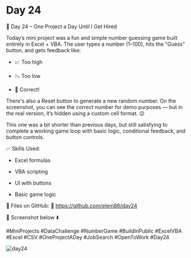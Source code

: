 # Day 24

🎯 Day 24 – One Project a Day Until I Get Hired

Today’s mini project was a fun and simple number guessing game built entirely in Excel + VBA. The user types a number (1–100), hits the "Guess" button, and gets feedback like:

  - 📈 Too high

  - 📉 Too low

  - 🎉 Correct!

There's also a Reset button to generate a new random number.
On the screenshot, you can see the correct number for demo purposes — but in the real version, it’s hidden using a custom cell format. 😉

This one was a bit shorter than previous days, but still satisfying to complete a working game loop with basic logic, conditional feedback, and button controls.

✅ Skills Used:

  - Excel formulas

  - VBA scripting

  - UI with buttons

  - Basic game logic
    

📂 Files on GitHub: 🔗 https://github.com/elem86/day24

📸 Screenshot below ⬇️

#MiniProjects #DataChallenge #NumberGame #BuildInPublic #ExcelVBA #Excel #CSV #OneProjectADay #JobSearch #OpenToWork #Day24


![day24](https://github.com/user-attachments/assets/db1a3cdb-0c73-4ca2-be65-240a90f8fc5c)
